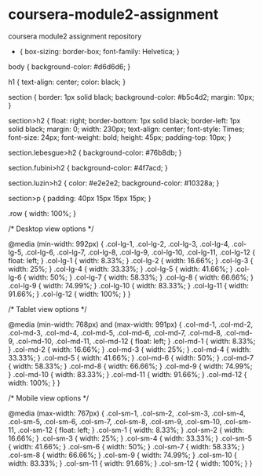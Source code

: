 # coursera-module2-assignment
coursera module2 assignment repository
* {
    box-sizing: border-box;
    font-family: Helvetica;
}

body {
    background-color: #d6d6d6;
}

h1 {
    text-align: center;
    color: black;
}

section {
    border: 1px solid black;
    background-color: #b5c4d2;
    margin: 10px;
}

section>h2 {
    float: right;
    border-bottom: 1px solid black;
    border-left: 1px solid black;
    margin: 0;
    width: 230px;
    text-align: center;
    font-style: Times;
    font-size: 24px;
    font-weight: bold;
    height: 45px;
    padding-top: 10px;
}

section.lebesgue>h2 {
    background-color: #76b8db;
}

section.fubini>h2 {
    background-color: #4f7acd;
}

section.luzin>h2 {
    color: #e2e2e2;
    background-color: #10328a;
}

section>p {
    padding: 40px 15px 15px 15px;
}

.row {
    width: 100%;
}


/* Desktop view options */

@media (min-width: 992px) {
    .col-lg-1, .col-lg-2, .col-lg-3, .col-lg-4, .col-lg-5, .col-lg-6, .col-lg-7, .col-lg-8, .col-lg-9, .col-lg-10, .col-lg-11, .col-lg-12 {
        float: left;
    }
    .col-lg-1 {
        width: 8.33%;
    }
    .col-lg-2 {
        width: 16.66%;
    }
    .col-lg-3 {
        width: 25%;
    }
    .col-lg-4 {
        width: 33.33%;
    }
    .col-lg-5 {
        width: 41.66%;
    }
    .col-lg-6 {
        width: 50%;
    }
    .col-lg-7 {
        width: 58.33%;
    }
    .col-lg-8 {
        width: 66.66%;
    }
    .col-lg-9 {
        width: 74.99%;
    }
    .col-lg-10 {
        width: 83.33%;
    }
    .col-lg-11 {
        width: 91.66%;
    }
    .col-lg-12 {
        width: 100%;
    }
}


/* Tablet view options */

@media (min-width: 768px) and (max-width: 991px) {
    .col-md-1, .col-md-2, .col-md-3, .col-md-4, .col-md-5, .col-md-6, .col-md-7, .col-md-8, .col-md-9, .col-md-10, .col-md-11, .col-md-12 {
        float: left;
    }
    .col-md-1 {
        width: 8.33%;
    }
    .col-md-2 {
        width: 16.66%;
    }
    .col-md-3 {
        width: 25%;
    }
    .col-md-4 {
        width: 33.33%;
    }
    .col-md-5 {
        width: 41.66%;
    }
    .col-md-6 {
        width: 50%;
    }
    .col-md-7 {
        width: 58.33%;
    }
    .col-md-8 {
        width: 66.66%;
    }
    .col-md-9 {
        width: 74.99%;
    }
    .col-md-10 {
        width: 83.33%;
    }
    .col-md-11 {
        width: 91.66%;
    }
    .col-md-12 {
        width: 100%;
    }
}


/* Mobile view options */

@media (max-width: 767px) {
    .col-sm-1, .col-sm-2, .col-sm-3, .col-sm-4, .col-sm-5, .col-sm-6, .col-sm-7, .col-sm-8, .col-sm-9, .col-sm-10, .col-sm-11, .col-sm-12 {
        float: left;
    }
    .col-sm-1 {
        width: 8.33%;
    }
    .col-sm-2 {
        width: 16.66%;
    }
    .col-sm-3 {
        width: 25%;
    }
    .col-sm-4 {
        width: 33.33%;
    }
    .col-sm-5 {
        width: 41.66%;
    }
    .col-sm-6 {
        width: 50%;
    }
    .col-sm-7 {
        width: 58.33%;
    }
    .col-sm-8 {
        width: 66.66%;
    }
    .col-sm-9 {
        width: 74.99%;
    }
    .col-sm-10 {
        width: 83.33%;
    }
    .col-sm-11 {
        width: 91.66%;
    }
    .col-sm-12 {
        width: 100%;
    }
}
